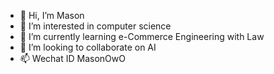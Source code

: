 - 👋 Hi, I’m Mason
- 👀 I’m interested in computer science
- 🌱 I’m currently learning e-Commerce Engineering with Law 
- 💞️ I’m looking to collaborate on AI
- 📫 Wechat ID MasonOwO 

<!---
MASON-PRINCE/MASON-PRINCE is a ✨ special ✨ repository because its `README.md` (this file) appears on your GitHub profile.
You can click the Preview link to take a look at your changes.
--->
